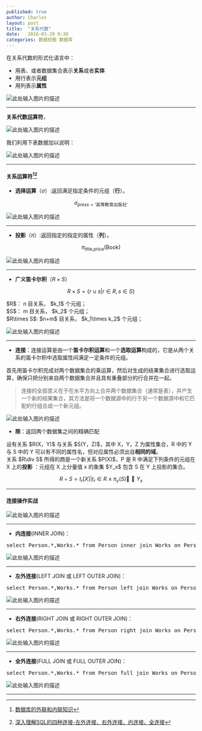 ```yaml
---
published: true
author: Charles
layout: post
title:  "关系代数"
date:   2016-03-29 9:30
categories: 数据挖掘 数据库
---
```


在关系代数的形式化语言中：

- 用表、或者数据集合表示**关系**或者**实体**
- 用行表示**元组**
- 用列表示**属性**

![此处输入图片的描述][1]

----------

**关系代数运算符**，

![此处输入图片的描述][2]

我们利用下表数据加以说明：

![此处输入图片的描述][3]

----------

#### 关系运算符[^1][^2]

- **选择运算**（$\sigma$）:返回满足指定条件的元组（**行**）。

$$\sigma_{press=\text{‘高等教育出版社’}}$$

![此处输入图片的描述][4]


----------


- **投影**（$\pi$）:返回指定的指定的属性（**列**）。

$$\pi_{\text{title,price}}(\text{Book})$$

![此处输入图片的描述][5]


----------


- **广义笛卡尔积**（$R\times S$）

$$R \times S = \{r \cup s| r \in R, s \in S\}$$

<div class="inline_list">
$R$： n 目关系， $k_1$ 个元组；    <br> 
$S$： m 目关系， $k_2$ 个元组；        <br> 
$R\times S$: $n+m$ 目关系， $k_1\times k_2$ 个元组；  
</div>

![此处输入图片的描述][6]

----------

- **连接**：连接运算是由一个**笛卡尔积运算**和一个**选取运算**构成的，它是从两个关系的笛卡尔积中选取属性间满足一定条件的元组。

<div class="inline_list">
首先用笛卡尔积完成对两个数据集合的乘运算，然后对生成的结果集合进行选取运算，确保只把分别来自两个数据集合并且具有重叠部分的行合并在一起。
</div>

> 连接的全部意义在于在水平方向上合并两个数据集合（通常是表），并产生一个新的结果集合，其方法是将一个数据源中的行于另一个数据源中和它匹配的行组合成一个新元组。

![此处输入图片的描述][7]

- **除**：返回两个数据集之间的精确匹配

<div class="inline_list">
设有关系 $R(X，Y)$ 与关系 $S(Y，Z)$，其中 X，Y，Z 为属性集合，R 中的 Y 与 S 中的 Y 可以有不同的属性名，但对应属性必须出自<strong>相同的域</strong>。<br>
关系 $R\div S$ 所得的商是一个新关系 $P(X)$，P 是 R 中满足下列条件的元组在 X 上的<strong>投影</strong> ：元组在 X 上分量值 x 的象集 $Y_x$ 包含 S 在 Y 上投影的集合。
</div>

$$R\div S={t_r[X] | t_r\in R \wedge \pi_y(S)\subseteq Y_x}$$


----------

#### 连接操作实战

![此处输入图片的描述][8]


----------


- **内连接**(INNER JOIN)：

<pre class="prettyprint linenums">
select Person.*,Works.* from Person inner join Works on Person.person-name =  Works.person-name
</pre>


![此处输入图片的描述][9]


----------


- **左外连接**(LEFT  JOIN 或 LEFT OUTER JOIN)：

<pre class="prettyprint linenums">
select Person.*,Works.* from Person left join Works on Person.person-name =  Works.person-name
</pre>

![此处输入图片的描述][10]


----------


- **右外连接**(RIGHT  JOIN 或 RIGHT  OUTER  JOIN)：

<pre class="prettyprint linenums">
select Person.*,Works.* from Person right join Works on Person.person-name =  Works.person-name
</pre>


![此处输入图片的描述][11]


----------


- **全外连接**(FULL  JOIN 或 FULL OUTER JOIN)：

<pre class="prettyprint linenums">
select Person.*,Works.* from Person full join Works on Person.person-name =  Works.person-name
</pre>

![此处输入图片的描述][12]

----------

[^1]: [数据库的外联和内联知识](http://www.360doc.com/content/11/0923/12/3589172_150598768.shtml)
[^2]: [深入理解SQL的四种连接-左外连接、右外连接、内连接、全连接](http://f.dataguru.cn/thread-477900-1-1.html)

  [1]: http://7xjbdi.com1.z0.glb.clouddn.com/database_2.png?imageView2/2/w/400
  [2]: http://7xjbdi.com1.z0.glb.clouddn.com/database_math.png?imageView2/2/w/300
  [3]: http://7xjbdi.com1.z0.glb.clouddn.com/database_1.png
  [4]: http://7xjbdi.com1.z0.glb.clouddn.com/database_3.png?imageView2/2/w/500
  [5]: http://7xjbdi.com1.z0.glb.clouddn.com/databse_4.png?imageView2/2/w/300
  [6]: http://7xjbdi.com1.z0.glb.clouddn.com/database_5.png?imageView2/2/w/300
  [7]: http://7xjbdi.com1.z0.glb.clouddn.com/database_7.png
  [8]: http://7xjbdi.com1.z0.glb.clouddn.com/connection_1.png?imageView2/2/w/450
  [9]: http://7xjbdi.com1.z0.glb.clouddn.com/connection_2.png?imageView2/2/w/400
  [10]: http://7xjbdi.com1.z0.glb.clouddn.com/connection_3.png?imageView2/2/w/400
  [11]: http://7xjbdi.com1.z0.glb.clouddn.com/connection_4.png?imageView2/2/w/400
  [12]: http://7xjbdi.com1.z0.glb.clouddn.com/connection_5.png?imageView2/2/w/400